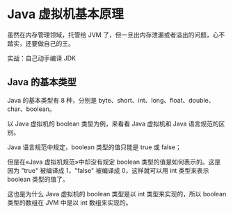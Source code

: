 
# Java 虚拟机基本原理

虽然在内存管理领域，托管给 JVM 了，但一旦出内存泄漏或者溢出的问题，心不踏实，还要做自己的王。

实战：自己动手编译 JDK

## Java 的基本类型

Java 的基本类型有 8 种，分别是 byte、short、int、long、float、double、char、boolean。

以 Java 虚拟机的 boolean 类型为例，来看看 Java 虚拟机和 Java 语言规范的区别。

Java 语言规范中规定，boolean 类型的值只能是 true 或 false；

但是在«Java 虚拟机规范»中却没有规定 boolean 类型的值是如何表示的。这是因为
"true" 被编译成 1，"false" 被编译成 0，这样就可以用 int 类型来表示 boolean 类型的值了。

这也是为什么 Java 虚拟机的 boolean 类型是以 int 类型来实现的，所以 boolean 类型的数组在 JVM 中是以 int 数组来实现的。
